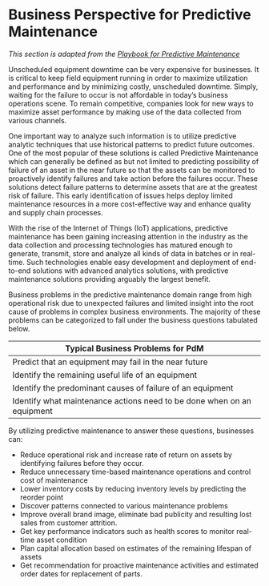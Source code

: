 # Business Perspective for Predictive Maintenance

_This section is adapted from the [Playbook for Predictive Maintenance](https://docs.microsoft.com/en-us/azure/machine-learning/team-data-science-process/cortana-analytics-playbook-predictive-maintenance)_

Unscheduled equipment downtime can be very expensive for businesses. It is critical to keep field equipment running in order to maximize utilization and performance and by minimizing costly, unscheduled downtime. Simply, waiting for the failure to occur is not affordable in today’s business operations scene. To remain competitive, companies look for new ways to maximize asset performance by making use of the data collected from various channels.

One important way to analyze such information is to utilize predictive analytic techniques that use historical patterns to predict future outcomes. One of the most popular of these solutions is called Predictive Maintenance which can generally be defined as but not limited to predicting possibility of failure of an asset in the near future so that the assets can be monitored to proactively identify failures and take action before the failures occur. These solutions detect failure patterns to determine assets that are at the greatest risk of failure. This early identification of issues helps deploy limited maintenance resources in a more cost-effective way and enhance quality and supply chain processes.

With the rise of the Internet of Things (IoT) applications, predictive maintenance has been gaining increasing attention in the industry as the data collection and processing technologies has matured enough to generate, transmit, store and analyze all kinds of data in batches or in real-time. Such technologies enable easy development and deployment of end-to-end solutions with advanced analytics solutions, with predictive maintenance solutions providing arguably the largest benefit.

Business problems in the predictive maintenance domain range from high operational risk due to unexpected failures and limited insight into the root cause of problems in complex business environments. The majority of these problems can be categorized to fall under the business questions tabulated below.

| Typical Business Problems for PdM |
|---------------|
| Predict that an equipment may fail in the near future |
| Identify the remaining useful life of an equipment|
| Identify the predominant causes of failure of an equipment |
| Identify what maintenance actions need to be done when on an equipment |

By utilizing predictive maintenance to answer these questions, businesses can:
- Reduce operational risk and increase rate of return on assets by identifying failures before they occur.
- Reduce unnecessary time-based maintenance operations and control cost of maintenance
- Lower inventory costs by reducing inventory levels by predicting the reorder point
- Discover patterns connected to various maintenance problems
- Improve overall brand image, eliminate bad publicity and resulting lost sales from customer attrition.
- Get key performance indicators such as health scores to monitor real-time asset condition
- Plan capital allocation based on estimates of the remaining lifespan of assets
- Get recommendation for proactive maintenance activities and estimated order dates for replacement of parts.